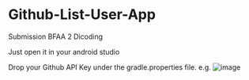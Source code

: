 # Github-List-User-App
Submission BFAA 2 Dicoding 

Just open it in your android studio

Drop your Github API Key under the gradle.properties file. e.g.
![image](https://user-images.githubusercontent.com/79033189/153316788-00d3c86a-b4cd-4ed7-b566-82ee2c92b504.png)
